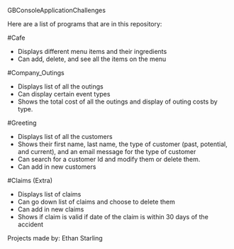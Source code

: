 GBConsoleApplicationChallenges

Here are a list of programs that are in this repository:

#Cafe
- Displays different menu items and their ingredients
- Can add, delete, and see all the items on the menu

#Company_Outings
- Displays list of all the outings
- Can display certain event types
- Shows the total cost of all the outings and display of outing costs by type.

#Greeting
- Displays list of all the customers 
- Shows their first name, last name, the type of customer (past, potential, and current), and an email message for the type of customer
- Can search for a customer Id and modify them or delete them.
- Can add in new customers

#Claims (Extra)
- Displays list of claims
- Can go down list of claims and choose to delete them
- Can add in new claims
- Shows if claim is valid if date of the claim is within 30 days of the accident

Projects made by: Ethan Starling
